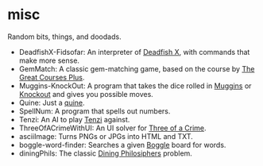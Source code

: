 # misc
Random bits, things, and doodads.
- DeadfishX-Fidsofar:
   An interpreter of [Deadfish X], with commands that make more sense.
- GemMatch:
    A classic gem-matching game, based on the course by [The Great Courses Plus].
- Muggins-KnockOut:
   A program that takes the dice rolled in [Muggins] or [Knockout] and gives you possible moves.
- Quine:
   Just a [quine].
- SpellNum:
   A program that spells out numbers.
- Tenzi:
   An AI to play [Tenzi] against.
- ThreeOfACrimeWithUI:
   An UI solver for [Three of a Crime].
- asciiImage:
   Turns PNGs or JPGs into HTML and TXT.
- boggle-word-finder:
   Searches a given [Boggle] board for words.
- diningPhils:
   The classic [Dining Philosiphers] problem.

[Deadfish X]: https://esolangs.org/wiki/Deadfish_x
[The Great Courses Plus]: thegreatcoursesplus.com
[Muggins]: https://boardgamegeek.com/boardgame/16944/muggins
[Knockout]: https://boardgamegeek.com/boardgame/16945/knock-out
[quine]: https://en.wikipedia.org/wiki/Quine_(computing)
[Tenzi]: https://boardgamegeek.com/boardgame/113819/tenzi
[Three of a Crime]: https://boardgamegeek.com/boardgame/7641/three-crime
[Boggle]: https://boardgamegeek.com/boardgame/1293/boggle
[Dining Philosiphers]: https://rosettacode.org/wiki/Dining_philosophers
